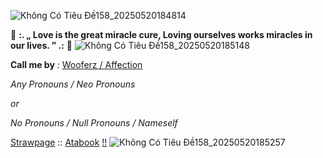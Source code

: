![Không Có Tiêu Đề158_20250520184814](https://github.com/user-attachments/assets/9c3296d0-9bbc-49d8-81e0-00f13d7becc9)

💌 **:. „ Love is the great miracle cure, Loving ourselves works miracles in our lives. ” .:** 🌹
![Không Có Tiêu Đề158_20250520185148](https://github.com/user-attachments/assets/a988bf62-f942-4f68-a768-e061895b3f82)


**Call me by** *:* [Wooferz / Affection](https://en.pronouns.page/@BarkAndBushes)

*Any Pronouns / Neo Pronouns*

*or*

*No Pronouns / Null Pronouns / Nameself*

[Strawpage](https://page-831.straw.page/) :: [Atabook](https://onceaponatime.atabook.org/) [!!](https://m.youtube.com/watch?v=j1DnOm0DdQU&pp=ygUPT3RzdWthcmUgU3VtbWVy)
 ![Không Có Tiêu Đề158_20250520185257](https://github.com/user-attachments/assets/b2d80b79-eff5-4386-b5aa-f2fa053827cd)
